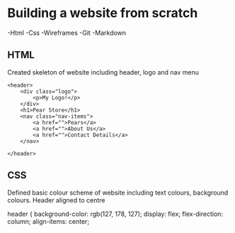 
# Building a website from scratch 

-Html 
-Css 
-Wireframes 
-Git 
-Markdown 

## HTML 

Created skeleton of website including header, logo and nav menu  

    <header> 
        <div class="logo"> 
            <p>My Logo!</p>
        </div> 
        <h1>Pear Store</h1> 
        <nav class="nav-items"> 
            <a href="">Pears</a> 
            <a href="">About Us</a> 
            <a href="">Contact Details</a>
        </nav>

    </header> 

## CSS 

Defined basic colour scheme of website including text colours, background colours.
 Header aligned to centre  

header { 
    background-color: rgb(127, 178, 127); 
    display: flex; 
    flex-direction: column; 
    align-items: center; 